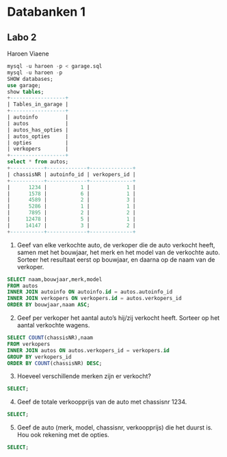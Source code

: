 # Databanken 1
## Labo 2

Haroen Viaene

```SQL
mysql -u haroen -p < garage.sql
mysql -u haroen -p
SHOW databases;
use garage;
show tables;
+------------------+
| Tables_in_garage |
+------------------+
| autoinfo         |
| autos            |
| autos_has_opties |
| autos_opties     |
| opties           |
| verkopers        |
+------------------+
select * from autos;
+-----------+-------------+--------------+
| chassisNR | autoinfo_id | verkopers_id |
+-----------+-------------+--------------+
|      1234 |           1 |            1 |
|      1578 |           6 |            1 |
|      4589 |           2 |            3 |
|      5286 |           1 |            1 |
|      7895 |           2 |            2 |
|     12478 |           5 |            1 |
|     14147 |           3 |            2 |
+-----------+-------------+--------------+
```

1. Geef van elke verkochte auto, de verkoper die de auto verkocht heeft, samen met het bouwjaar, het merk en het model van de verkochte auto. Sorteer het resultaat eerst op bouwjaar, en daarna op de naam van de verkoper.

```SQL
SELECT naam,bouwjaar,merk,model 
FROM autos 
INNER JOIN autoinfo ON autoinfo.id = autos.autoinfo_id 
INNER JOIN verkopers ON verkopers.id = autos.verkopers_id
ORDER BY bouwjaar,naam ASC;
```

2. Geef per verkoper het aantal auto’s hij/zij verkocht heeft. Sorteer op het aantal verkochte wagens.

```SQL
SELECT COUNT(chassisNR),naam
FROM verkopers
INNER JOIN autos ON autos.verkopers_id = verkopers.id
GROUP BY verkopers_id
ORDER BY COUNT(chassisNR) DESC;
```

3. Hoeveel verschillende merken zijn er verkocht?

```SQL
SELECT;
```

4. Geef de totale verkoopprijs van de auto met chassisnr 1234.

```SQL
SELECT;
```

5. Geef de auto (merk, model, chassisnr, verkoopprijs) die het duurst is. Hou ook rekening met de opties.

```SQL
SELECT;
```
